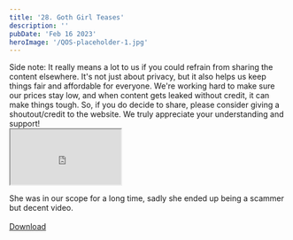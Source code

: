 ```yaml
---
title: '28. Goth Girl Teases'
description: ''
pubDate: 'Feb 16 2023'
heroImage: '/QOS-placeholder-1.jpg'
---
```

<div class="video_paragraph_header"> Side note: It really means a lot to us if you could refrain from sharing the content elsewhere. It's not just about privacy, but it also helps us keep things fair and affordable for everyone. We're working hard to make sure our prices stay low, and when content gets leaked without credit, it can make things tough. So, if you do decide to share, please consider giving a shoutout/credit to the website. We truly appreciate your understanding and support!</div>

<iframe src="https://drive.google.com/file/d/11Ks665J84dfmn5yomVYVb7cOqmt_eedk/preview" width="200" height="100" allow="autoplay" allowfullscreen="allowfullscreen"></iframe>

She was in our scope for a long time, sadly she ended up being a scammer but decent video.
<br>
<br>
<a class="read_more" href="https://drive.google.com/file/d/11Ks665J84dfmn5yomVYVb7cOqmt_eedk/view?usp=sharing">Download</a>